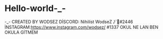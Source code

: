 # Hello-world-_-
-_-
CREATED BY WODSEZ 
DİSCORD: Nihilist WodseZ 𝅘𝅥𝅯`🌼#2446
İNSTAGRAM:https://www.instagram.com/wodsez/
#1337
OKUL NE LAN BEN OKULA GİTMEM
